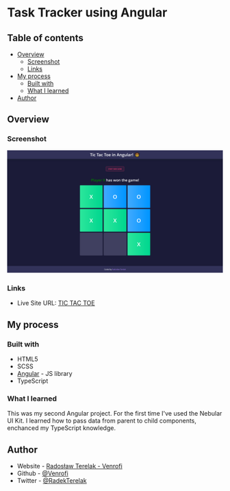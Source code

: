 # Task Tracker using Angular

## Table of contents

- [Overview](#overview)
  - [Screenshot](#screenshot)
  - [Links](#links)
- [My process](#my-process)
  - [Built with](#built-with)
  - [What I learned](#what-i-learned)
- [Author](#author)

## Overview

### Screenshot

![](./screenshot.png)

### Links

- Live Site URL: [TIC TAC TOE](https://tic-tac-toe-venrofi.netlify.app/)

## My process

### Built with

- HTML5
- SCSS
- [Angular](https://angular.io/) - JS library
- TypeScript

### What I learned

This was my second Angular project. For the first time I've used the Nebular UI Kit. I learned how to pass data from parent to child components, enchanced my TypeScript knowledge.

## Author

- Website - [Radosław Terelak - Venrofi](https://venrofi.netlify.app/)
- Github - [@Venrofi](https://github.com/Venrofi)
- Twitter - [@RadekTerelak](https://twitter.com/RadekTerelak)

